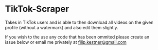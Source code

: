# TikTok-Scraper

Takes in TikTok users and is able to then download
all videos on the given profile (without a watermark)
and also edit them slightly. 

If you wish to the use any code that has been ommited
please create an issue below or email me privately
at filip.kestner@gmail.com

